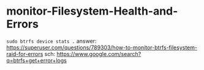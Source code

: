 # monitor-Filesystem-Health-and-Errors
`sudo btrfs device stats .` answer: https://superuser.com/questions/789303/how-to-monitor-btrfs-filesystem-raid-for-errors sch: https://www.google.com/search?q=btrfs+get+error+logs
